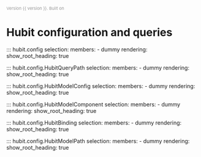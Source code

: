 <span style="color:RGBA(0,0,0,.4); font-size: 11px;">
Version {{ version }}. Built on 
    <script type="text/javascript"> 
    var md = new Date(document.lastModified) 
    document.write( md.toDateString() )
    </script> 
</span>

# Hubit configuration and queries
::: hubit.config
    selection:
        members:
            - dummy
    rendering:
        show_root_heading: true

::: hubit.config.HubitQueryPath
    selection:
        members:
            - dummy
    rendering:
        show_root_heading: true


::: hubit.config.HubitModelConfig
    selection:
        members:
            - dummy
    rendering:
        show_root_heading: true

::: hubit.config.HubitModelComponent
    selection:
        members:
            - dummy
    rendering:
        show_root_heading: true

::: hubit.config.HubitBinding
    selection:
        members:
            - dummy
    rendering:
        show_root_heading: true

::: hubit.config.HubitModelPath
    selection:
        members:
            - dummy
    rendering:
        show_root_heading: true

